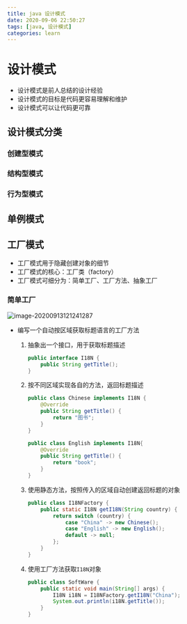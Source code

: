 ```yaml
---
title: java 设计模式
date: 2020-09-06 22:50:27
tags: [java, 设计模式]
categories: learn
---
```


# 设计模式

* 设计模式是前人总结的设计经验
* 设计模式的目标是代码更容易理解和维护
* 设计模式可以让代码更可靠

## 设计模式分类

### 创建型模式



### 结构型模式

### 行为型模式



## 单例模式

## 工厂模式

* 工厂模式用于隐藏创建对象的细节
* 工厂模式的核心：工厂类（factory）
* 工厂模式可细分为：简单工厂、工厂方法、抽象工厂

### 简单工厂

![image-20200913121241287](https://cdn.jsdelivr.net/gh/xianglin2020/gallery@master/202009/121241.png)

* 编写一个自动按区域获取标题语言的工厂方法

  1. 抽象出一个接口，用于获取标题描述

     ```java
     public interface I18N {
         public String getTitle();
     }
     ```

  2. 按不同区域实现各自的方法，返回标题描述

     ```java
     public class Chinese implements I18N {
         @Override
         public String getTitle() {
             return "图书";
         }
     }
     
     public class English implements I18N{
         @Override
         public String getTitle() {
             return "book";
         }
     }
     ```

  3. 使用静态方法，按照传入的区域自动创建返回标题的对象

     ```java
     public class I18NFactory {
         public static I18N getI18N(String country) {
             return switch (country) {
                 case "China" -> new Chinese();
                 case "English" -> new English();
                 default -> null;
             };
         }
     }
     ```

  4. 使用工厂方法获取`I18N`对象

     ```java
     public class SoftWare {
         public static void main(String[] args) {
             I18N i18N = I18NFactory.getI18N("China");
             System.out.println(i18N.getTitle());
         }
     }
     ```

     